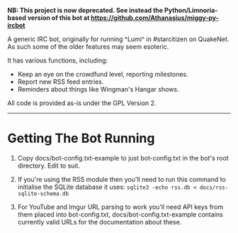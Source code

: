 **NB: This project is now deprecated.  See instead the Python/Limnoria-based version of this bot at https://github.com/Athanasius/miggy-py-ircbot**

A generic IRC bot, originally for running ^Lumi^ in #starcitizen on
QuakeNet.  As such some of the older features may seem esoteric.

It has various functions, including:

  * Keep an eye on the crowdfund level, reporting milestones.
  * Report new RSS feed entries.
  * Reminders about things like Wingman's Hangar shows.

All code is provided as-is under the GPL Version 2.

---

# Getting The Bot Running

1. Copy docs/bot-config.txt-example to just bot-config.txt in the bot's
root directory.  Edit to suit.

2. If you're using the RSS module then you'll need to run this command
to initialise the SQLite database it uses:
```sqlite3 -echo rss.db < docs/rss-sqlite-schema.db```

3. For YouTube and Imgur URL parsing to work you'll need API keys from them
   placed into bot-config.txt, docs/bot-config.txt-example contains
   currently valid URLs for the documentation about these.
